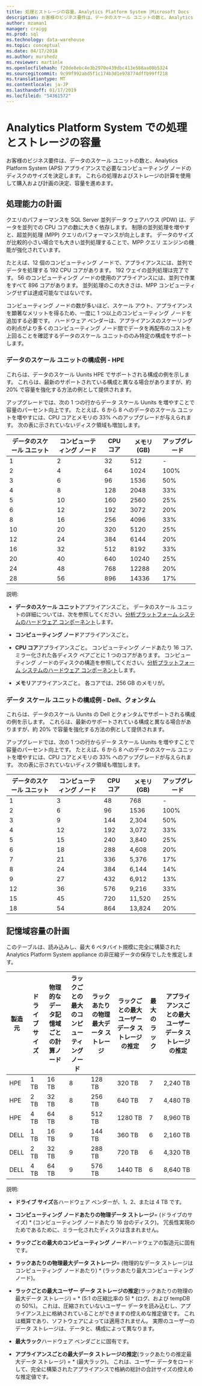 ```yaml
---
title: 処理とストレージの容量、Analytics Platform System |Microsoft Docs
description: お客様のビジネス要件は、データのスケール ユニットの数と、Analytics Platform System (APS) アプライアンスで必要なコンピューティング ノードのディスクのサイズを決定します。
author: mzaman1
manager: craigg
ms.prod: sql
ms.technology: data-warehouse
ms.topic: conceptual
ms.date: 04/17/2018
ms.author: murshedz
ms.reviewer: martinle
ms.openlocfilehash: f20de8ebc4e3b2970e439dbc413e588aa08b5324
ms.sourcegitcommit: 9c99f992abd5f1c174b3d1e978774dffb99ff218
ms.translationtype: MT
ms.contentlocale: ja-JP
ms.lasthandoff: 01/17/2019
ms.locfileid: "54361572"
---
```

# <a name="processing-and-storage-capacity-in-analytics-platform-system"></a>Analytics Platform System での処理とストレージの容量
お客様のビジネス要件は、データのスケール ユニットの数と、Analytics Platform System (APS) アプライアンスで必要なコンピューティング ノードのディスクのサイズを決定します。 これらの処理およびストレージの計算を使用して購入および計画の決定、容量を進めます。  
  
  
## <a name="section1"></a>処理能力の計画  
クエリのパフォーマンスを SQL Server 並列データ ウェアハウス (PDW) は、データを並列での CPU コアの数に大きく依存します。 制限の並列処理を増やすと、超並列処理 (MPP) クエリのパフォーマンスが向上します。 データのサイズが比較的小さい場合でも大きい並列処理することで、MPP クエリ エンジンの機能が強化されています。  
  
たとえば、12 個のコンピューティング ノードで、アプライアンスには、並列でデータを処理する 192 CPU コアがあります。 192 ウェイの並列処理は完了です。 56 のコンピューティング ノードの使用のアプライアンスには、並列で作業をすべて 896 コアがあります。 並列処理のこの大きさは、MPP コンピューティングせずは達成可能なではないです。  
  
コンピューティング ノードの数が多いほど、スケール アウト、アプライアンスを顕著なメリットを得るため、一度に 1 つ以上のコンピューティング ノードを追加する必要です。 ハードウェア ベンダーは、アプライアンスのスケーリングの利点がより多くのコンピューティング ノード間でデータを再配布のコストを上回ることを確認するデータのスケール ユニットののみ特定の構成をサポートします。  
  
### <a name="data-scale-unit-configuration-examples---hpe"></a>データのスケール ユニットの構成例 - HPE  
これらは、データのスケール Uunits HPE でサポートされる構成の例を示します。 これらは、最新のサポートされている構成と異なる場合がありますが、約 20% で容量を強化する方法の例として提供されます。  
  
アップグレードでは、次の 1 つの行からデータ スケール Uunits を増やすことで容量のパーセント向上です。 たとえば、6 から 8 へのデータのスケール ユニットを増やすには、CPU コアとメモリの 33% へのアップグレードが与えられます。  次の表に示されていないディスク領域も増加します。  
  
|データのスケール ユニット|コンピューティング ノード|CPU コア|メモリ (GB)|アップグレード|  
|--------------------|-----------------|-------------|-----------------|----------|  
|1|2|32|512|-|  
|2|4|64|1024|100%|  
|3|6|96|1536|50%|  
|4|8|128|2048|33%|  
|5|10|160|2560|25%|  
|6|12|192|3072|20%|  
|8|16|256|4096|33%|  
|10|20|320|5120|25%|  
|12|24|384|6144|20%|  
|16|32|512|8192|33%|  
|20|40|640|10240|25%|  
|24|48|768|12288|20%|  
|28|56|896|14336|17%|  
  
説明:  
  
-   **データのスケール ユニット**アプライアンスごと。 データのスケール ユニットの詳細については、次を参照してください。[分析プラットフォーム システムのハードウェア コンポーネント](hardware-components.md)します。  
  
-   **コンピューティング ノード**アプライアンスごと。  
  
-   **CPU コア**アプライアンスごと。 コンピューティング ノードあたり 16 コア、ミラー化された各ディスク ペアごとに 1 つのコアがあります。 コンピューティング ノードのディスクの構造を参照してください。[分析プラットフォーム システムのハードウェア コンポーネント](hardware-components.md)します。  
  
-   **メモリ**アプライアンスごと。 各コアでは、256 GB のメモリが。  
  
### <a name="data-scale-unit-configuration-examples---dell-quanta"></a>データ スケール ユニットの構成例 - Dell、クォンタム  
これらは、データのスケール Uunits の Dell とクォンタムでサポートされる構成の例を示します。 これらは、最新のサポートされている構成と異なる場合がありますが、約 20% で容量を強化する方法の例として提供されます。  
  
アップグレードでは、次の 1 つの行からデータ スケール Uunits を増やすことで容量のパーセント向上です。 たとえば、6 から 8 へのデータのスケール ユニットを増やすには、CPU コアとメモリの 33% へのアップグレードが与えられます。 次の表に示されていないディスク領域も増加します。  
  
|データのスケール ユニット|コンピューティング ノード|CPU コア|メモリ (GB)|アップグレード|  
|--------------------|-----------------|-------------|-----------------|----------|  
|1|3|48|768|-|  
|2|6|96|1536|100%|  
|3|9|144|2,304|50%|  
|4|12|192|3,072|33%|  
|5|15|240|3,840|25%|  
|6|18|288|4,608|20%|  
|7|21|336|5,376|17%|  
|8|24|384|6,144|14%|  
|9|27|432|6,912|13%|  
|12|36|576|9,216|33%|  
|15|45|720|11,520|25%|  
|18|54|864|13,824|20%|  
  
## <a name="section2"></a>記憶域容量の計画  
このテーブルは、読み込みし、最大 6 ペタバイト規模に完全に構築された Analytics Platform System appliance の非圧縮データの保存でしたを推定します。 
  
|製造元|ドライブ サイズ|物理的なデータ記憶域ごとの計算ノード|ラックごとの最大のコンピューティング ノード|ラックあたりの物理最大データ ストレージ|ラックごとの最大ユーザー データ ストレージの推定|最大のラック|アプライアンスごとの最大ユーザー データ ストレージの推定|  
|----------|--------------|------------------------------------------|----------------------------------|------------------------------------------|------------------------------------------------|-----------------|-----------------------------------------------------|  
|HPE|1 TB|16 TB|8|128 TB|320 TB|7|2,240 TB|  
|HPE|2 TB|32 TB|8|256 TB|640 TB|7|4,480 TB|  
|HPE|4 TB|64 TB|8|512 TB|1280 TB|7|8,960 TB|  
|DELL|1 TB|16 TB|9|144 TB|360 TB|6|2,160 TB|  
|DELL|2 TB|32 TB|9|288 TB|720 TB|6|4,320 TB|  
|DELL|4 TB|64 TB|9|576 TB|1440 TB|6|8,640 TB|   
  
説明:  
  
-   **ドライブ サイズ**各ハードウェア ベンダーが、1、2、または 4 TB です。  
  
-   **コンピューティング ノードあたりの物理データ ストレージ**= (ドライブのサイズ) * (コンピューティング ノードあたり 16 台のディスク)。 冗長性実現のためであるために、ミラー化されたディスクは含まれません。  
  
-   **ラックごとの最大のコンピューティング ノード**ハードウェアの製造元に固有です。  
  
-   **ラックあたりの物理最大データ ストレージ**= (物理的なデータ ストレージはコンピューティング ノードあたり) * (ラックあたり最大コンピューティング ノード)。  
  
-   **ラックごとの最大ユーザー データ ストレージの推定**(ラックあたりの物理の最大データ ストレージ) = * (5:1 の圧縮比率の 5) \* (ログ、および tempDB の 50%)。 これは、圧縮されていないユーザー データを読み込むし、アプライアンス上に格納されていることができますの控えめな推定値です。 これは概算であり、ソフトウェアによっては適用されません。 実際のユーザーのデータ ストレージは、データと、構成によって異なります。  
  
-   **最大ラック**ハードウェア ベンダごとに固有です。  
  
-   **アプライアンスごとの最大データ ストレージの推定**(ラックあたりの推定最大データ ストレージ) = * (最大ラック)。 これは、ユーザー データをロードして、完全に構築されたアプライアンスで格納の総計の合計サイズの控えめな推定値です。  
  
